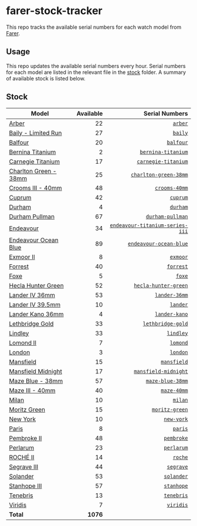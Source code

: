# farer-stock-tracker

This repo tracks the available serial numbers for each watch model from [Farer](https://farer.com).

## Usage

This repo updates the available serial numbers every hour. Serial numbers for each model are listed in the relevant file in the [stock](./stock) folder. A summary of available stock is listed below.

## Stock

| Model | Available | Serial Numbers |
| ----- | --------: | -------------: |
| [Arber](https://usd.farer.com/products/arber) | 22 | [`arber`](./stock/arber) |
| [Baily - Limited Run](https://usd.farer.com/products/baily) | 27 | [`baily`](./stock/baily) |
| [Balfour](https://usd.farer.com/products/balfour) | 20 | [`balfour`](./stock/balfour) |
| [Bernina Titanium](https://usd.farer.com/products/bernina-titanium) | 2 | [`bernina-titanium`](./stock/bernina-titanium) |
| [Carnegie Titanium](https://usd.farer.com/products/carnegie-titanium) | 17 | [`carnegie-titanium`](./stock/carnegie-titanium) |
| [Charlton Green - 38mm](https://usd.farer.com/products/charlton-green-38mm) | 25 | [`charlton-green-38mm`](./stock/charlton-green-38mm) |
| [Crooms III - 40mm](https://usd.farer.com/products/crooms-40mm) | 48 | [`crooms-40mm`](./stock/crooms-40mm) |
| [Cuprum](https://usd.farer.com/products/cuprum) | 42 | [`cuprum`](./stock/cuprum) |
| [Durham](https://usd.farer.com/products/durham) | 4 | [`durham`](./stock/durham) |
| [Durham Pullman](https://usd.farer.com/products/durham-pullman) | 67 | [`durham-pullman`](./stock/durham-pullman) |
| [Endeavour](https://usd.farer.com/products/endeavour-titanium-series-iii) | 34 | [`endeavour-titanium-series-iii`](./stock/endeavour-titanium-series-iii) |
| [Endeavour Ocean Blue](https://usd.farer.com/products/endeavour-ocean-blue) | 89 | [`endeavour-ocean-blue`](./stock/endeavour-ocean-blue) |
| [Exmoor II](https://usd.farer.com/products/exmoor) | 8 | [`exmoor`](./stock/exmoor) |
| [Forrest](https://usd.farer.com/products/forrest) | 40 | [`forrest`](./stock/forrest) |
| [Foxe](https://usd.farer.com/products/foxe) | 5 | [`foxe`](./stock/foxe) |
| [Hecla Hunter Green](https://usd.farer.com/products/hecla-hunter-green) | 52 | [`hecla-hunter-green`](./stock/hecla-hunter-green) |
| [Lander IV 36mm](https://usd.farer.com/products/lander-36mm) | 53 | [`lander-36mm`](./stock/lander-36mm) |
| [Lander IV 39.5mm](https://usd.farer.com/products/lander) | 10 | [`lander`](./stock/lander) |
| [Lander Kano 36mm](https://usd.farer.com/products/lander-kano) | 4 | [`lander-kano`](./stock/lander-kano) |
| [Lethbridge Gold](https://usd.farer.com/products/lethbridge-gold) | 33 | [`lethbridge-gold`](./stock/lethbridge-gold) |
| [Lindley](https://usd.farer.com/products/lindley) | 33 | [`lindley`](./stock/lindley) |
| [Lomond II](https://usd.farer.com/products/lomond) | 7 | [`lomond`](./stock/lomond) |
| [London](https://usd.farer.com/products/london) | 3 | [`london`](./stock/london) |
| [Mansfield](https://usd.farer.com/products/mansfield) | 15 | [`mansfield`](./stock/mansfield) |
| [Mansfield Midnight](https://usd.farer.com/products/mansfield-midnight) | 17 | [`mansfield-midnight`](./stock/mansfield-midnight) |
| [Maze Blue - 38mm](https://usd.farer.com/products/maze-blue-38mm) | 57 | [`maze-blue-38mm`](./stock/maze-blue-38mm) |
| [Maze III - 40mm](https://usd.farer.com/products/maze-40mm) | 40 | [`maze-40mm`](./stock/maze-40mm) |
| [Milan](https://usd.farer.com/products/milan) | 10 | [`milan`](./stock/milan) |
| [Moritz Green](https://usd.farer.com/products/moritz-green) | 15 | [`moritz-green`](./stock/moritz-green) |
| [New York](https://usd.farer.com/products/new-york) | 10 | [`new-york`](./stock/new-york) |
| [Paris](https://usd.farer.com/products/paris) | 8 | [`paris`](./stock/paris) |
| [Pembroke II](https://usd.farer.com/products/pembroke) | 48 | [`pembroke`](./stock/pembroke) |
| [Perlarum](https://usd.farer.com/products/perlarum) | 23 | [`perlarum`](./stock/perlarum) |
| [ROCHÉ II](https://usd.farer.com/products/roche) | 14 | [`roche`](./stock/roche) |
| [Segrave III](https://usd.farer.com/products/segrave) | 44 | [`segrave`](./stock/segrave) |
| [Solander](https://usd.farer.com/products/solander) | 53 | [`solander`](./stock/solander) |
| [Stanhope III](https://usd.farer.com/products/stanhope) | 57 | [`stanhope`](./stock/stanhope) |
| [Tenebris](https://usd.farer.com/products/tenebris) | 13 | [`tenebris`](./stock/tenebris) |
| [Viridis](https://usd.farer.com/products/viridis) | 7 | [`viridis`](./stock/viridis) |
| **Total** | **1076** | |
